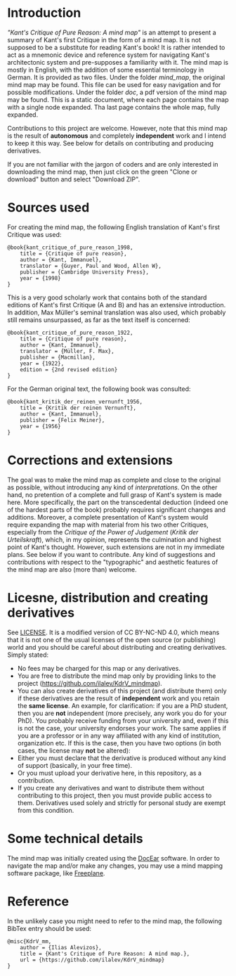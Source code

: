 # Introduction

*"Kant's Critique of Pure Reason: A mind map"* is an attempt to present a summary of Kant's first Critique in the form of a mind map. 
It is not supposed to be a substitute for reading Kant's book! 
It is rather intended to act as a mnemonic device and reference system for navigating Kant's architectonic system and pre-supposes a familiarity with it.
The mind map is mostly in English, with the addition of some essential terminology in German.
It is provided as two files.
Under the folder *mind_map*, 
the original mind map may be found. 
This file can be used for easy navigation and for possible modifications.
Under the folder *doc*,
a pdf version of the mind map may be found.
This is a static document,
where each page contains the map with a single node expanded.
Tha last page contains the whole map, fully expanded.

Contributions to this project are welcome. 
However, note that this mind map is the result of **autonomous** and completely **independent** work and I intend to keep it this way. 
See below for details on contributing and producing derivatives.

If you are not familiar with the jargon of coders and are only interested in downloading the mind map,
then just click on the green "Clone or download" button and select "Download ZIP".

# Sources used

For creating the mind map,
the following English translation of Kant's first Critique was used:
```
@book{kant_critique_of_pure_reason_1998,
	title = {Critique of pure reason},
	author = {Kant, Immanuel},
	translator = {Guyer, Paul and Wood, Allen W},
	publisher = {Cambridge University Press},
	year = {1998}
}
```
This is a very good scholarly work that contains both of the standard editions of Kant's first Critique (A and B) and has an extensive introduction.
In addition, Max Müller's seminal translation was also used, 
which probably still remains unsurpassed, 
as far as the text itself is concerned: 

```
@book{kant_critique_of_pure_reason_1922,
	title = {Critique of pure reason},
	author = {Kant, Immanuel},
	translator = {Müller, F. Max},
	publisher = {Macmillan},
	year = {1922},
	edition = {2nd revised edition}
}
```
For the German original text, the following book was consulted:
```
@book{kant_kritik_der_reinen_vernunft_1956,
	title = {Kritik der reinen Vernunft},
	author = {Kant, Immanuel},
	publisher = {Felix Meiner},	
	year = {1956}
}
```

# Corrections and extensions

The goal was to make the mind map as complete and close to the original as possible,
without introducing any kind of *interpretations*.
On the other hand,
no pretention of a complete and full grasp of Kant's system is made here.
More specifically, 
the part on the transcedental deduction 
(indeed one of the hardest parts of the book)
probably requires significant changes and additions.
Moreover, a complete presentation of Kant's system would require expanding the map with material from his two other Critiques,
especially from the *Critique of the Power of Judgement* (*Kritik der Urteilskraft*),
which, in my opinion,
represents the culmination and highest point of Kant's thought.
However, such extensions are not in my immediate plans.
See below if you want to contribute.
Any kind of suggestions and contributions with respect to the "typographic" and aesthetic features of the mind map are also (more than) welcome.

# Licesne, distribution and creating derivatives

See [LICENSE](LICENSE.md). 
It is a modified version of CC BY-NC-ND 4.0,
which means that it is not one of the usual licenses of the open source (or publishing) world
and you should be careful about distributing and creating derivatives.
Simply stated:
* No fees may be charged for this map or any derivatives.
* You are free to distribute the mind map only by providing links to the project (https://github.com/ilalev/KdrV_mindmap).
* You can also create derivatives of this project (and distribute them) only if these derivatives are the result of **independent** work and you retain the **same license**.
An example, for clarification:
if you are a PhD student, then you are **not** independent
(more precisely, any work you do for your PhD).
You probably receive funding from your university and, 
even if this is not the case,
your university endorses your work.
The same applies if you are a professor or in any way affiliated with any kind of institution, organization etc.
If this is the case, then you have two options (in both cases, the license may **not** be altered):
 * Either you must declare that the derivative is produced without any kind of support (basically, in your free time).
 * Or you must upload your derivative here, in this repository, as a contribution.
* If you create any derivatives and want to distribute them without contributing to this project, then you must provide public access to them. Derivatives used solely and strictly for personal study are exempt from this condition.



# Some technical details

The mind map was initially created using the [DocEar](http://www.docear.org/) software.
In order to navigate the map and/or make any changes,
you may use a mind mapping software package,
like [Freeplane](https://www.freeplane.org/wiki/index.php/Main_Page).


# Reference
In the unlikely case you might need to refer to the mind map, the following BibTex entry should be used:
```
@misc{KdrV_mm,
	author = {Ilias Alevizos},
	title = {Kant's Critique of Pure Reason: A mind map.},
	url = {https://github.com/ilalev/KdrV_mindmap}
} 
```
